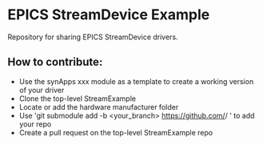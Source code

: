 EPICS StreamDevice Example
===========

Repository for sharing EPICS StreamDevice drivers.

How to contribute:
-----------

* Use the synApps xxx module as a template to create a working version of your
  driver
* Clone the top-level StreamExample
* Locate or add the hardware manufacturer folder
* Use 'git submodule add -b <your_branch> https://github.com/<user>/<yourExample> <yourExample>' to
  add your repo
* Create a pull request on the top-level StreamExample repo
